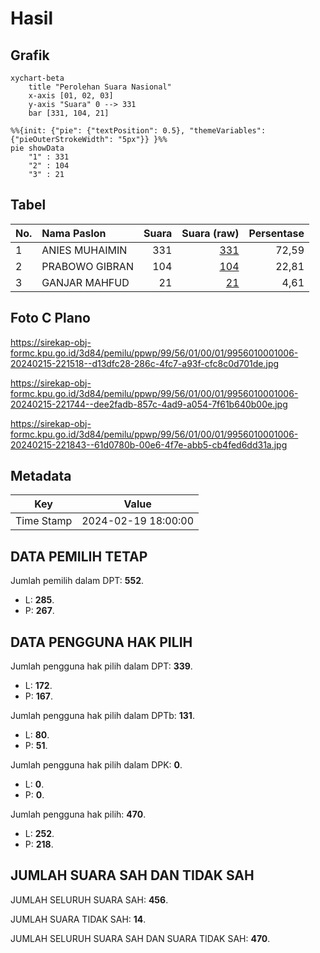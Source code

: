 # Hasil

## Grafik

```mermaid
xychart-beta
    title "Perolehan Suara Nasional"
    x-axis [01, 02, 03]
    y-axis "Suara" 0 --> 331
    bar [331, 104, 21]
```

```mermaid
%%{init: {"pie": {"textPosition": 0.5}, "themeVariables": {"pieOuterStrokeWidth": "5px"}} }%%
pie showData
    "1" : 331
    "2" : 104
    "3" : 21
```

## Tabel

| No. | Nama Paslon    | Suara | Suara (raw) | Persentase |
|:--- |:-------------- | -----:| -----------:| ----------:|
| 1   | ANIES MUHAIMIN | 331   | [331][p-1]  | 72,59      |
| 2   | PRABOWO GIBRAN | 104   | [104][p-2]  | 22,81      |
| 3   | GANJAR MAHFUD  | 21    | [21][p-3]   | 4,61       |


[p-1]: https://github.com/gigit-pemilu/pemilu-2024/blob/main/pilpres/hitung-suara/sub/99-luar-negeri/sub/56-kairo-mesir/sub/01-kairo-mesir/sub/0001-kairo-mesir/sub/006-tps-005/sub/paslon-1.txt
[p-2]: https://github.com/gigit-pemilu/pemilu-2024/blob/main/pilpres/hitung-suara/sub/99-luar-negeri/sub/56-kairo-mesir/sub/01-kairo-mesir/sub/0001-kairo-mesir/sub/006-tps-005/sub/paslon-2.txt
[p-3]: https://github.com/gigit-pemilu/pemilu-2024/blob/main/pilpres/hitung-suara/sub/99-luar-negeri/sub/56-kairo-mesir/sub/01-kairo-mesir/sub/0001-kairo-mesir/sub/006-tps-005/sub/paslon-3.txt

## Foto C Plano

https://sirekap-obj-formc.kpu.go.id/3d84/pemilu/ppwp/99/56/01/00/01/9956010001006-20240215-221518--d13dfc28-286c-4fc7-a93f-cfc8c0d701de.jpg

https://sirekap-obj-formc.kpu.go.id/3d84/pemilu/ppwp/99/56/01/00/01/9956010001006-20240215-221744--dee2fadb-857c-4ad9-a054-7f61b640b00e.jpg

https://sirekap-obj-formc.kpu.go.id/3d84/pemilu/ppwp/99/56/01/00/01/9956010001006-20240215-221843--61d0780b-00e6-4f7e-abb5-cb4fed6dd31a.jpg


## Metadata

| Key        | Value               |
| ---------- | ------------------- |
| Time Stamp | 2024-02-19 18:00:00 |


## DATA PEMILIH TETAP

Jumlah pemilih dalam DPT: **552**.
 * L: **285**.
 * P: **267**.

## DATA PENGGUNA HAK PILIH

Jumlah pengguna hak pilih dalam DPT: **339**.
 * L: **172**.
 * P: **167**.

Jumlah pengguna hak pilih dalam DPTb: **131**.
 * L: **80**.
 * P: **51**.

Jumlah pengguna hak pilih dalam DPK: **0**.
 * L: **0**.
 * P: **0**.

Jumlah pengguna hak pilih: **470**.
 * L: **252**.
 * P: **218**.

## JUMLAH SUARA SAH DAN TIDAK SAH

JUMLAH SELURUH SUARA SAH: **456**.

JUMLAH SUARA TIDAK SAH: **14**.

JUMLAH SELURUH SUARA SAH DAN SUARA TIDAK SAH: **470**.


